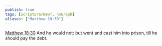```yaml
---
publish: true
tags: [Scripture/NewT, noGraph]
aliases: ["Matthew 18:30"]
---
```

[Matthew 18:30](https://churchofjesuschrist.org/study/scriptures/nt/matt/18?lang=eng&id=p30#p30) And he would not: but went and cast him into prison, till he should pay the debt.
